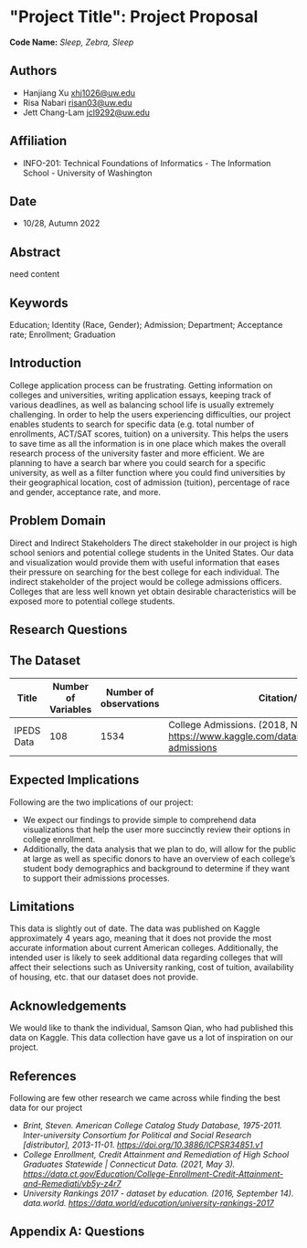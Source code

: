 # "Project Title": Project Proposal
**Code Name:** _Sleep, Zebra, Sleep_

## Authors
  * Hanjiang Xu   xhj1026@uw.edu
  * Risa Nabari   risan03@uw.edu
  * Jett Chang-Lam  jcl9292@uw.edu
  
## Affiliation
  * INFO-201: Technical Foundations of Informatics - The Information School - University of Washington

## Date
  * 10/28, Autumn 2022

## Abstract
need content

## Keywords
Education; Identity (Race, Gender); Admission; Department; Acceptance rate; Enrollment; Graduation

## Introduction
College application process can be frustrating. Getting information on colleges and universities, writing application essays, keeping track of various deadlines, as well as balancing school life is usually extremely challenging. In order to help the users experiencing difficulties, our project enables students to search for specific data (e.g. total number of enrollments, ACT/SAT scores, tuition) on a university. This helps the users to save time as all the information is in one place which makes the overall research process of the university faster and more efficient. We are planning to have a search bar where you could search for a specific university, as well as a filter function where you could find universities by their geographical location, cost of admission (tuition), percentage of race and gender, acceptance rate, and more.

## Problem Domain
Direct and Indirect Stakeholders
The direct stakeholder in our project is high school seniors and potential college students in the United States. Our data and visualization would provide them with useful information that eases their pressure on searching for the best college for each individual. The indirect stakeholder of the project would be college admissions officers. Colleges that are less well known yet obtain desirable characteristics will be exposed more to potential college students.

## Research Questions

## The Dataset
| Title | Number of Variables | Number of observations | Citation/URLs |
| ------------- | -------------  | ------------- |  ------------- |
|IPEDS Data | 108 | 1534 | College Admissions. (2018, November 27). Kaggle. https://www.kaggle.com/datasets/samsonqian/college-admissions |

## Expected Implications
Following are the two implications of our project:
* We expect our findings to provide simple to comprehend data visualizations that help the user more succinctly review their options in college enrollment.
* Additionally, the data analysis that we plan to do, will allow for the public at large as well as specific donors to have an overview of each college’s student body demographics and background to determine if they want to support their admissions processes.

## Limitations
This data is slightly out of date. The data was published on Kaggle approximately 4 years ago, meaning that it does not provide the most accurate information about current American colleges. Additionally, the intended user is likely to seek additional data regarding colleges that will affect their selections such as University ranking, cost of tuition, availability of housing, etc. that our dataset does not provide.

## Acknowledgements
We would like to thank the individual, Samson Qian, who had published this data on Kaggle. This data collection have gave us a lot of inspiration on our project.

## References
Following are few other research we came across while finding the best data for our project
 * _Brint, Steven. American College Catalog Study Database, 1975-2011. Inter-university Consortium for Political and Social Research [distributor], 2013-11-01. https://doi.org/10.3886/ICPSR34851.v1_
 * _College Enrollment, Credit Attainment and Remediation of High School Graduates Statewide | Connecticut Data. (2021, May 3). https://data.ct.gov/Education/College-Enrollment-Credit-Attainment-and-Remediati/vb5y-z4r7_
 * _University Rankings 2017 - dataset by education. (2016, September 14). data.world. https://data.world/education/university-rankings-2017_

## Appendix A: Questions
